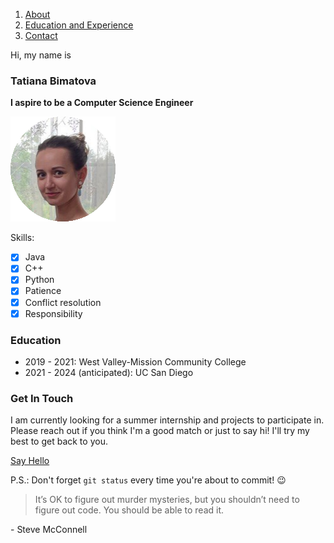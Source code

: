 1. [About](https://github.com/tanya-bimatova/cse110_proj/blob/vs_code/index.md#tatiana-bimatova)
2. [Education and Experience](https://github.com/tanya-bimatova/cse110_proj/blob/vs_code/index.md#education)
3. [Contact](https://github.com/tanya-bimatova/cse110_proj/blob/vs_code/index.md#get-in-touch)

Hi, my name is
### Tatiana Bimatova
**I aspire to be a Computer Science Engineer**

![This is an image](/photo.png)

Skills:
- [x] Java
- [x] C++
- [x] Python
- [x] Patience
- [x] Conflict resolution
- [x] Responsibility

### Education
- 2019 - 2021: West Valley-Mission Community College
- 2021 - 2024 (anticipated): UC San Diego

### Get In Touch
I am currently looking for a summer internship and projects to participate in.
Please reach out if you think I'm a good match or just to say hi!
I'll try my best to get back to you.

[Say Hello](mailto:tanya.bimatova@gmail.com)


P.S.: Don't forget `git status` every time you're about to commit! :wink:

> It’s OK to figure out murder mysteries, but you shouldn’t need to figure out code.  You should be able to read it.

\- Steve McConnell
